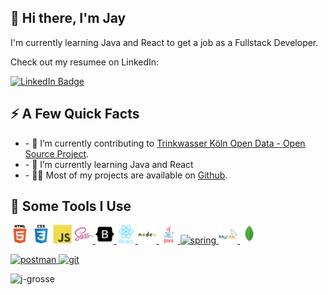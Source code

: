 <h2>👋 Hi there, I'm Jay</h2>
<p>I'm currently learning Java and React to get a job as a Fullstack Developer.</p>
<p> Check out my resumee on LinkedIn:</p>
  <a href="https://www.linkedin.com/in/jakob-g/"><img src="https://img.shields.io/badge/linkedin-%230077B5.svg?&style=for-the-badge&logo=linkedin&logoColor=white" height="25" alt="LinkedIn Badge"></a>


<h2>⚡️ A Few Quick Facts</h2>
<ul>
<li>- 🔭 I’m currently contributing to <a href="https://github.com/codeforcologne/trinkwasser">Trinkwasser Köln Open Data - Open Source Project</a>.</li>
<li>- 🌱 I’m currently learning Java and React</li>
<li>- 👨‍💻 Most of my projects are available on <a href="https://github.com/j-grosse">Github</a>.</li>
</li>
</ul>


<h2>🚀 Some Tools I Use</h2>
<p align="left">
  
<img src="https://raw.githubusercontent.com/devicons/devicon/master/icons/html5/html5-original-wordmark.svg" alt="html5" width="30" height="30" />
<img src="https://raw.githubusercontent.com/devicons/devicon/master/icons/css3/css3-original-wordmark.svg" alt="css3" width="30" height="30" />
<img src="https://raw.githubusercontent.com/devicons/devicon/master/icons/javascript/javascript-original.svg" alt="javascript" width="30" height="30" />
<a href="https://sass-lang.com" target="_blank"> <img src="https://raw.githubusercontent.com/devicons/devicon/master/icons/sass/sass-original.svg" alt="sass" width="30" height="30"/> 
<img src="https://raw.githubusercontent.com/devicons/devicon/master/icons/bootstrap/bootstrap-plain.svg" alt="bootstrap" width="30" height="30" />  
  
<img src="https://raw.githubusercontent.com/devicons/devicon/master/icons/react/react-original-wordmark.svg" alt="react" width="30" height="30" />
<img src="https://raw.githubusercontent.com/devicons/devicon/master/icons/nodejs/nodejs-original-wordmark.svg" alt="nodejs" width="30" height="30" />
  
<img src="https://raw.githubusercontent.com/devicons/devicon/master/icons/java/java-original-wordmark.svg" alt="java" width="30" height="30" />
<img src="https://www.vectorlogo.zone/logos/springio/springio-icon.svg" alt="spring" width="30" height="30" />
<img src="https://raw.githubusercontent.com/devicons/devicon/master/icons/mysql/mysql-original-wordmark.svg" alt="mysql" width="30" height="30" />
<img src="https://raw.githubusercontent.com/devicons/devicon/master/icons/mongodb/mongodb-original.svg" alt="mongodb" width="30" height="30" />
  
  <a href="https://postman.com" target="_blank"> <img src="https://www.vectorlogo.zone/logos/getpostman/getpostman-icon.svg" alt="postman" width="30" height="30"/>
<a href="https://git-scm.com/" target="_blank"> <img src="https://www.vectorlogo.zone/logos/git-scm/git-scm-icon.svg" alt="git" width="30" height="30"/> </a>
    
<!-- <img src="https://raw.githubusercontent.com/devicons/devicon/master/icons/docker/docker-original.svg" alt="Docker" width="30" height="30" />
<img src="https://www.vectorlogo.zone/logos/kubernetes/kubernetes-icon.svg" alt="Kubernetes" width="30" height="30" /></p>
-->


<img src="https://github-readme-stats.vercel.app/api?username=j-grosse&show_icons=true&count_private=true" alt="j-grosse" />

